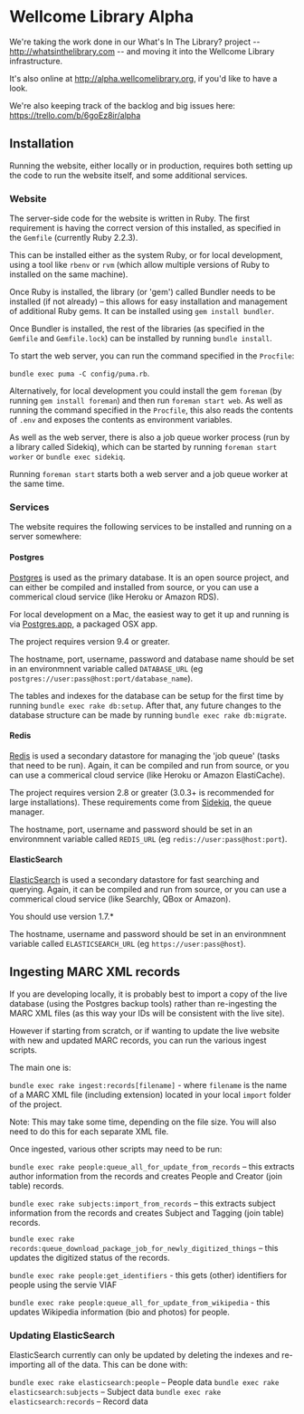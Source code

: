 # Wellcome Library Alpha

We're taking the work done in our What's In The Library? project -- http://whatsinthelibrary.com -- and moving it into the Wellcome Library infrastructure. 

It's also online at http://alpha.wellcomelibrary.org, if you'd like to have a look.

We're also keeping track of the backlog and big issues here: https://trello.com/b/6goEz8ir/alpha

## Installation

Running the website, either locally or in production, requires both setting up the code to run the website itself, and some additional services.

### Website

The server-side code for the website is written in Ruby. The first requirement is having the correct version of this installed, as specified in the `Gemfile` (currently Ruby 2.2.3).

This can be installed either as the system Ruby, or for local development, using a tool like `rbenv` or `rvm` (which allow multiple versions of Ruby to installed on the same machine).

Once Ruby is installed, the library (or 'gem') called Bundler needs to be installed (if not already) – this allows for easy installation and management of additional Ruby gems. It can be installed using `gem install bundler`.

Once Bundler is installed, the rest of the libraries (as specified in the `Gemfile` and `Gemfile.lock`) can be installed by running `bundle install`.

To start the web server, you can run the command specified in the `Procfile`:

`bundle exec puma -C config/puma.rb`.

Alternatively, for local development you could install the gem `foreman` (by running `gem install foreman`) and then run `foreman start web`. As well as running the command specified in the `Procfile`, this also reads the contents of `.env` and exposes the contents as environment variables.

As well as the web server, there is also a job queue worker process (run by a library called Sidekiq), which can be started by running `foreman start worker` or `bundle exec sidekiq`.

Running `foreman start` starts both a web server and a job queue worker at the same time.

### Services

The website requires the following services to be installed and running on a server somewhere:

#### Postgres

[Postgres](http://www.postgresql.org) is used as the primary database. It is an open source project, and can either be compiled and installed from source, or you can use a commerical cloud service (like Heroku or Amazon RDS).

For local development on a Mac, the easiest way to get it up and running is via [Postgres.app](http://postgresapp.com), a packaged OSX app.

The project requires version 9.4 or greater.

The hostname, port, username, password and database name should be set in an environmnent variable called `DATABASE_URL` (eg `postgres://user:pass@host:port/database_name`).

The tables and indexes for the database can be setup for the first time by running `bundle exec rake db:setup`. After that, any future changes to the database structure can be made by running `bundle exec rake db:migrate`.

#### Redis

[Redis](http://redis.io) is used a secondary datastore for managing the 'job queue' (tasks that need to be run). Again, it can be compiled and run from source, or you can use a commerical cloud service (like Heroku or Amazon ElastiCache).

The project requires version 2.8 or greater (3.0.3+ is recommended for large installations). These requirements come from [Sidekiq](https://github.com/mperham/sidekiq), the queue manager.

The hostname, port, username and password should be set in an environmnent variable called `REDIS_URL` (eg `redis://user:pass@host:port`).

#### ElasticSearch

[ElasticSearch](https://www.elastic.co) is used a secondary datastore for fast searching and querying.  Again, it can be compiled and run from source, or you can use a commerical cloud service (like Searchly, QBox or Amazon).

You should use version 1.7.*

The hostname, username and password should be set in an environmnent variable called `ELASTICSEARCH_URL` (eg `https://user:pass@host`).


## Ingesting MARC XML records

If you are developing locally, it is probably best to import a copy of the live database (using the Postgres backup tools) rather than re-ingesting the MARC XML files (as this way your IDs will be consistent with the live site).

However if starting from scratch, or if wanting to update the live website with new and updated MARC records, you can run the various ingest scripts.

The main one is:

`bundle exec rake ingest:records[filename]` - where `filename` is the name of a MARC XML file (including extension) located in your local `import` folder of the project.

Note: This may take some time, depending on the file size.  You will also need to do this for each separate XML file.

Once ingested, various other scripts may need to be run:

`bundle exec rake people:queue_all_for_update_from_records` – this extracts author information from the records and creates People and Creator (join table) records.

`bundle exec rake subjects:import_from_records` – this extracts subject information from the records and creates Subject and Tagging (join table) records.

`bundle exec rake records:queue_download_package_job_for_newly_digitized_things` – this updates the digitized status of the records.

`bundle exec rake people:get_identifiers` - this gets (other) identifiers for people using the servie VIAF

`bundle exec rake people:queue_all_for_update_from_wikipedia` - this updates Wikipedia information (bio and photos) for people.

### Updating ElasticSearch

ElasticSearch currently can only be updated by deleting the indexes and re-importing all of the data. This can be done with:

`bundle exec rake elasticsearch:people` – People data
`bundle exec rake elasticsearch:subjects` – Subject data
`bundle exec rake elasticsearch:records` – Record data
